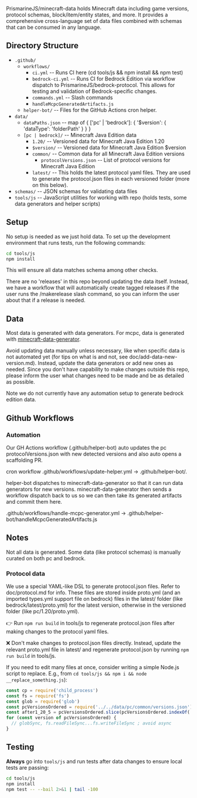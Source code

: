 PrismarineJS/minecraft-data holds Minecraft data including game versions, protocol schemas, block/item/entity states, and more. It provides a comprehensive cross-language set of data files combined with schemas that can be consumed in any language.

## Directory Structure
- `.github/`
  - `workflows/`
    - `ci.yml` -- Runs CI here (cd tools/js && npm install && npm test)
    - `bedrock-ci.yml` -- Runs CI for Bedrock Edition via workflow dispatch to PrismarineJS/bedrock-protocol. This allows for testing and validation of Bedrock-specific changes.
    - `commands.yml` -- Slash commands
    - `handleMcpcGeneratedArtifacts.js`
  - `helper-bot/` -- Files for the GitHub Actions cron helper.
- `data/`
  - `dataPaths.json` -- map of { ['pc' | 'bedrock']: { '$version': { 'dataType': 'folderPath' } } }
  - `[pc | bedrock]/` -- Minecraft Java Edition data
    - `1.20/` -- Versioned data for Minecraft Java Edition 1.20
    - `$version/` -- Versioned data for Minecraft Java Edition $version
    - `common/` -- Common data for all Minecraft Java Edition versions
      - `protocolVersions.json` -- List of protocol versions for Minecraft Java Edition
    - `latest/` -- This holds the latest protocol yaml files. They are used to generate the protocol.json files in each versioned folder (more on this below).
- `schemas/` -- JSON schemas for validating data files
- `tools/js` -- JavaScript utilities for working with repo (holds tests, some data generators and helper scripts)

## Setup
No setup is needed as we just hold data. To set up the development environment that runs tests, run the following commands:

```bash
cd tools/js
npm install
```

This will ensure all data matches schema among other checks.

There are no 'releases' in this repo beyond updating the data itself. Instead, we have a workflow that will automatically create tagged releases if the user runs the /makerelease slash command, so you can inform the user about that if a release is needed.

## Data

Most data is generated with data generators. For mcpc, data is generated with [minecraft-data-generator](https://github.com/PrismarineJS/minecraft-data-generator).

Avoid updating data manually unless necessary, like when specific data is not automated yet (for tips on what is and not, see doc/add-data-new-version.md). Instead, update the data generators or add new ones as needed. Since you don't have capability to make changes outside this repo, please inform the user what changes need to be made and be as detailed as possible.

Note we do not currently have any automation setup to generate bedrock edition data.

## Github Workflows

### Automation

Our GH Actions workflow (.github/helper-bot) auto updates the pc protocolVersions.json with new detected versions and also auto opens a scaffolding PR.

cron workflow .github/workflows/update-helper.yml -> .github/helper-bot/.

helper-bot dispatches to minecraft-data-generator so that it can run data generators for new versions. minecraft-data-generator then sends a workflow dispatch back to us so we can then take its generated artifacts and commit them here.

.github/workflows/handle-mcpc-generator.yml ->
.github/helper-bot/handleMcpcGeneratedArtifacts.js

## Notes
Not all data is generated. Some data (like protocol schemas) is manually curated on both pc and bedrock.

### Protocol data

We use a special YAML-like DSL to generate protocol.json files. Refer to doc/protocol.md for info.
These files are stored inside proto.yml (and an imported types.yml support file on bedrock) files in the latest/ folder (like bedrock/latest/proto.yml) for the latest version, otherwise in the versioned folder (like pc/1.20/proto.yml).

👉 Run `npm run build` in tools/js to regenerate protocol.json files after making changes to the protocol yaml files.

❌ Don't make changes to protocol.json files directly. Instead, update the relevant proto.yml file in latest/ and regenerate protocol.json by running `npm run build` in tools/js.

If you need to edit many files at once, consider writing a simple Node.js script to replace. E.g., from `cd tools/js && npm i && node __replace_something.js`):
```js
const cp = require('child_process')
const fs = require('fs')
const glob = require('glob')
const pcVersionsOrdered = require('../../data/pc/common/versions.json')
const after1_20_5 = pcVersionsOrdered.slice(pcVersionsOrdered.indexOf('1.20.5')) // everything after 1.20.5...
for (const version of pcVersionsOrdered) {
  // globSync, fs.readFileSync...fs.writeFileSync ; avoid async
}
```

## Testing

**Always** go into `tools/js` and run tests after data changes to ensure local tests are passing:
```sh
cd tools/js
npm install
npm test -- --bail 2>&1 | tail -100
```